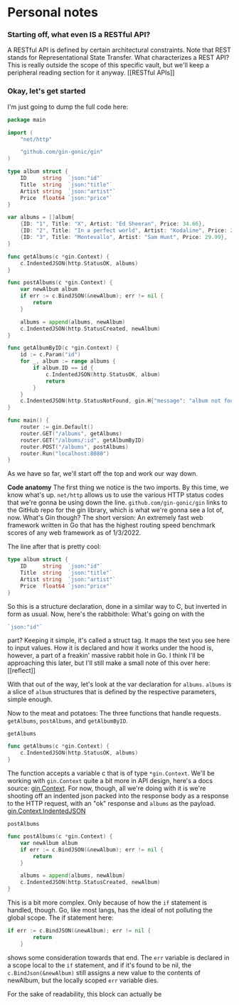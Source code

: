 # Personal notes

### Starting off, what even IS a RESTful API?
A RESTful API is defined by certain architectural constraints. Note that REST stands for Representational State Transfer. What characterizes a REST API? This is really outside the scope of this specific vault, but we'll keep a peripheral reading section for it anyway. [[RESTful APIs]]

### Okay, let's get started

I'm just going to dump the full code here:

```go
package main

import (
	"net/http"

	"github.com/gin-gonic/gin"
)

type album struct {
	ID     string  `json:"id"`
	Title  string  `json:"title"`
	Artist string  `json:"artist"`
	Price  float64 `json:"price"`
}

var albums = []album{
	{ID: "1", Title: "X", Artist: "Ed Sheeran", Price: 34.66},
	{ID: "2", Title: "In a perfect world", Artist: "Kodaline", Price: 29.99},
	{ID: "3", Title: "Montevallo", Artist: "Sam Hunt", Price: 29.99},
}

func getAlbums(c *gin.Context) {
	c.IndentedJSON(http.StatusOK, albums)
}

func postAlbums(c *gin.Context) {
	var newAlbum album
	if err := c.BindJSON(&newAlbum); err != nil {
		return
	}

	albums = append(albums, newAlbum)
	c.IndentedJSON(http.StatusCreated, newAlbum)
}

func getAlbumByID(c *gin.Context) {
	id := c.Param("id")
	for _, album := range albums {
		if album.ID == id {
			c.IndentedJSON(http.StatusOK, album)
			return
		}
	}
	c.IndentedJSON(http.StatusNotFound, gin.H{"message": "album not found"})
}

func main() {
	router := gin.Default()
	router.GET("/albums", getAlbums)
	router.GET("/albums/:id", getAlbumByID)
	router.POST("/albums", postAlbums)
	router.Run("localhost:8080")
}

```

As we have so far, we'll start off the top and work our way down.

**Code anatomy**
The first thing we notice is the two imports. By this time, we know what's up. `net/http` allows us to use the various HTTP status codes that we're gonna be using down the line. `github.com/gin-gonic/gin` links to the GitHub repo for the gin library, which is what we're gonna see a lot of, now. What's Gin though? The short version: An extremely fast web framework written in Go that has the highest routing speed benchmark scores of any web framework as of 1/3/2022.

The line after that is pretty cool:

```go
type album struct {
	ID     string  `json:"id"`
	Title  string  `json:"title"`
	Artist string  `json:"artist"`
	Price  float64 `json:"price"`
}
```
So this is a structure declaration, done in a similar way to C, but inverted in form as usual. Now, here's the rabbithole: What's going on with the 
```go
`json:"id"`
```
part? Keeping it simple, it's called a struct tag. It maps the text you see here to input values. How it is declared and how it works under the hood is, however, a part of a freakin' massive rabbit hole in Go. I think I'll be approaching this later, but I'll still make a small note of this over here: [[reflect]]

With that out of the way, let's look at the var declaration for `albums`. `albums` is a slice of `album` structures that is defined by the respective parameters, simple enough.

Now to the meat and potatoes: The three functions that handle requests. `getAlbums`, `postAlbums`, and `getAlbumByID`.

`getAlbums`
```go
func getAlbums(c *gin.Context) {
	c.IndentedJSON(http.StatusOK, albums)
}
```
The function accepts a variable c that is of type `*gin.Context`.  We'll be working with `gin.Context` quite a bit more in API design,  here's a docs source: [gin.Context](https://pkg.go.dev/github.com/gin-gonic/gin#Context). For now, though, all we're doing with it is we're shooting off an indented json packed into the response body as a response to the HTTP request, with an "ok" response and `albums` as the payload. [gin.Context.IndentedJSON](https://pkg.go.dev/github.com/gin-gonic/gin#Context.IndentedJSON)

`postAlbums`
```go
func postAlbums(c *gin.Context) {
	var newAlbum album
	if err := c.BindJSON(&newAlbum); err != nil {
		return
	}

	albums = append(albums, newAlbum)
	c.IndentedJSON(http.StatusCreated, newAlbum)
}
```
This is a bit more complex. Only because of how the `if` statement is handled, though. Go, like most langs, has the ideal of not polluting the global scope. The if statement here: 
```go
if err := c.BindJSON(&newAlbum); err != nil {
		return
	}
```
shows some consideration towards that end. The `err` variable is declared in a scope local to the `if` statement, and if it's found to be nil, the `c.BindJson(&newAlbum)` still assigns a new value to the contents of newAlbum, but the locally scoped `err` variable dies. 

For the sake of readability, this block can actually be 